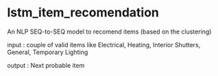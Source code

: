 # lstm_item_recomendation

An NLP SEQ-to-SEQ model to recomend items (based on the clustering)

input : couple of valid items like Electrical, Heating, Interior Shutters, General, Temporary Lighting

output : Next probable item

